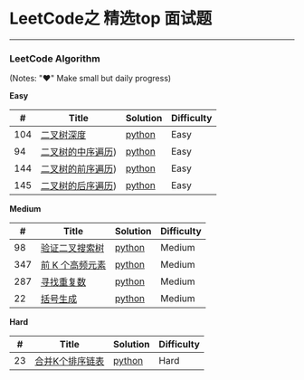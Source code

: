 # LeetCode之 精选top 面试题

---
 
 
### LeetCode Algorithm

(Notes: "&hearts;" Make small but daily progress)

**Easy**

| # | Title | Solution | Difficulty |
|---| ----- | -------- | ---------- |
|104|[二叉树深度](https://leetcode-cn.com/problems/maximum-depth-of-binary-tree/)| [python](./daily/104_2020-05-19.md)|Easy|
|94|[二叉树的中序遍历](https://leetcode-cn.com/problems/binary-tree-inorder-traversal/))| [python](./daily/94_2020-05-19.md)|Easy|
|144|[二叉树的前序遍历](https://leetcode-cn.com/problems/binary-tree-preorder-traversal/))| [python](./daily/144_2020-05-20.md)|Easy|
|145|[二叉树的后序遍历](https://leetcode-cn.com/problems/binary-tree-postorder-traversal/))| [python](./daily/145_2020-05-20.md)|Easy|
    



**Medium**

| # | Title | Solution | Difficulty |
|---| ----- | -------- | ---------- |
|98|[验证二叉搜索树](https://leetcode-cn.com/problems/validate-binary-search-tree/) | [python](./daily/98_2020-06-01.md)|Medium|
|347|[ 前 K 个高频元素](https://leetcode-cn.com/problems/top-k-frequent-elements/) | [python](./daily/347_2020-06-09.md)|Medium|
|287|[寻找重复数](https://leetcode-cn.com/problems/find-the-duplicate-number/)  | [python](./daily/287_2020-06-10.md)|Medium|
|22|[括号生成](https://leetcode-cn.com/problems/generate-parentheses/)| [python](./daily/22_2020-06-10.md)|Medium|


**Hard**

| # | Title | Solution | Difficulty |
|---| ----- | -------- | ---------- |
|23|[合并K个排序链表](https://leetcode-cn.com/problems/merge-k-sorted-lists/) | [python](./daily/23_2020-05-03.md)|Hard|
 